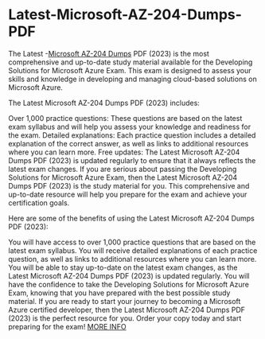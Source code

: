 # Latest-Microsoft-AZ-204-Dumps-PDF
The Latest -[Microsoft AZ-204 Dumps](https://pass4surexamsexam.blogspot.com/2023/07/latest-microsoft-az-204-dumps-pdf-2023.html) PDF (2023) is the most comprehensive and up-to-date study material available for the Developing Solutions for Microsoft Azure Exam. This exam is designed to assess your skills and knowledge in developing and managing cloud-based solutions on Microsoft Azure.

The Latest Microsoft AZ-204 Dumps PDF (2023) includes:

Over 1,000 practice questions: These questions are based on the latest exam syllabus and will help you assess your knowledge and readiness for the exam.
Detailed explanations: Each practice question includes a detailed explanation of the correct answer, as well as links to additional resources where you can learn more.
Free updates: The Latest Microsoft AZ-204 Dumps PDF (2023) is updated regularly to ensure that it always reflects the latest exam changes.
If you are serious about passing the Developing Solutions for Microsoft Azure Exam, then the Latest Microsoft AZ-204 Dumps PDF (2023) is the study material for you. This comprehensive and up-to-date resource will help you prepare for the exam and achieve your certification goals.

Here are some of the benefits of using the Latest Microsoft AZ-204 Dumps PDF (2023):

You will have access to over 1,000 practice questions that are based on the latest exam syllabus.
You will receive detailed explanations of each practice question, as well as links to additional resources where you can learn more.
You will be able to stay up-to-date on the latest exam changes, as the Latest Microsoft AZ-204 Dumps PDF (2023) is updated regularly.
You will have the confidence to take the Developing Solutions for Microsoft Azure Exam, knowing that you have prepared with the best possible study material.
If you are ready to start your journey to becoming a Microsoft Azure certified developer, then the Latest Microsoft AZ-204 Dumps PDF (2023) is the perfect resource for you. Order your copy today and start preparing for the exam!
[MORE INFO](https://pass4surexamsexam.blogspot.com/2023/07/latest-microsoft-az-204-dumps-pdf-2023.html) 
